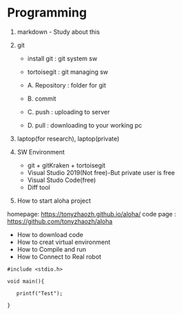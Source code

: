 
# Programming

1. markdown - Study about this

2. git
   - install git : git system sw
   - tortoisegit : git managing sw

   - A. Repository : folder for git
   - B. commit
   - C. push : uploading to server
   - D. pull : downloading to your working pc

3. laptop(for research), laptop(private)
4. SW Environment
   - git + gitKraken + tortoisegit
   - Visual Studio 2019(Not free)-But private user is free
   - Visual Studo Code(free)
   - Diff tool


5. How to start aloha project

homepage: https://tonyzhaozh.github.io/aloha/
code page : https://github.com/tonyzhaozh/aloha

   - How to download code
   - How to creat virtual environment
   - How to Compile and run
   - How to Connect to Real robot







```
#include <stdio.h>

void main(){
   
   printf("Test");

}
```

